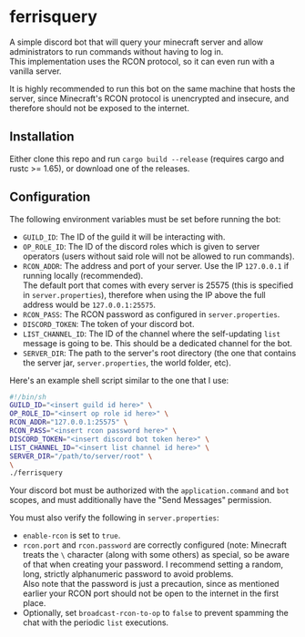 # ferrisquery
A simple discord bot that will query your minecraft server and allow administrators to run commands without having to log in.  
This implementation uses the RCON protocol, so it can even run with a vanilla server.

It is highly recommended to run this bot on the same machine that hosts the server, since Minecraft's RCON protocol is unencrypted and insecure,
and therefore should not be exposed to the internet.

## Installation
Either clone this repo and run `cargo build --release` (requires cargo and rustc >= 1.65), or download one of the releases.

## Configuration
The following environment variables must be set before running the bot:
- `GUILD_ID`: The ID of the guild it will be interacting with.
- `OP_ROLE_ID`: The ID of the discord roles which is given to server operators (users without said role will not be allowed to run commands).
- `RCON_ADDR`: The address and port of your server. Use the IP `127.0.0.1` if running locally (recommended).  
The default port that comes with every server is 25575 (this is specified in `server.properties`), therefore when using the IP above the
full address would be `127.0.0.1:25575`.
- `RCON_PASS`: The RCON password as configured in `server.properties`.
- `DISCORD_TOKEN`: The token of your discord bot.
- `LIST_CHANNEL_ID`: The ID of the channel where the self-updating `list` message is going to be. This should be a dedicated channel
for the bot.
- `SERVER_DIR`: The path to the server's root directory (the one that contains the server jar, `server.properties`, the world folder, etc).

Here's an example shell script similar to the one that I use:
```sh
#!/bin/sh
GUILD_ID="<insert guild id here>" \
OP_ROLE_ID="<insert op role id here>" \
RCON_ADDR="127.0.0.1:25575" \
RCON_PASS="<insert rcon password here>" \
DISCORD_TOKEN="<insert discord bot token here>" \
LIST_CHANNEL_ID="<insert list channel id here>" \
SERVER_DIR="/path/to/server/root" \
\
./ferrisquery
```

Your discord bot must be authorized with the `application.command` and `bot` scopes, and must additionally have the "Send Messages" permission.

You must also verify the following in `server.properties`:
- `enable-rcon` is set to `true`.
- `rcon.port` and `rcon.password` are correctly configured (note: Minecraft treats the `\` character (along with some others) as special, so be aware of that
when creating your password. I recommend setting a random, long, strictly alphanumeric password to avoid problems.  
Also note that the password is just a precaution, since as mentioned earlier your RCON port should not be open to the internet in the first place.
- Optionally, set `broadcast-rcon-to-op` to `false` to prevent spamming the chat with the periodic `list` executions.
